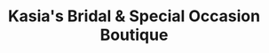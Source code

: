 ---
title: "Kasia's Bridal & Special Occasion Boutique"
url: /chicago/kasias-bridal-und-special-occasion-boutique/
shop: Kleidung
---